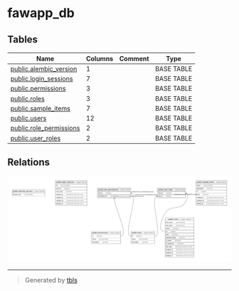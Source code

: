 # fawapp_db

## Tables

| Name | Columns | Comment | Type |
| ---- | ------- | ------- | ---- |
| [public.alembic_version](public.alembic_version.md) | 1 |  | BASE TABLE |
| [public.login_sessions](public.login_sessions.md) | 7 |  | BASE TABLE |
| [public.permissions](public.permissions.md) | 3 |  | BASE TABLE |
| [public.roles](public.roles.md) | 3 |  | BASE TABLE |
| [public.sample_items](public.sample_items.md) | 7 |  | BASE TABLE |
| [public.users](public.users.md) | 12 |  | BASE TABLE |
| [public.role_permissions](public.role_permissions.md) | 2 |  | BASE TABLE |
| [public.user_roles](public.user_roles.md) | 2 |  | BASE TABLE |

## Relations

![er](schema.svg)

---

> Generated by [tbls](https://github.com/k1LoW/tbls)
